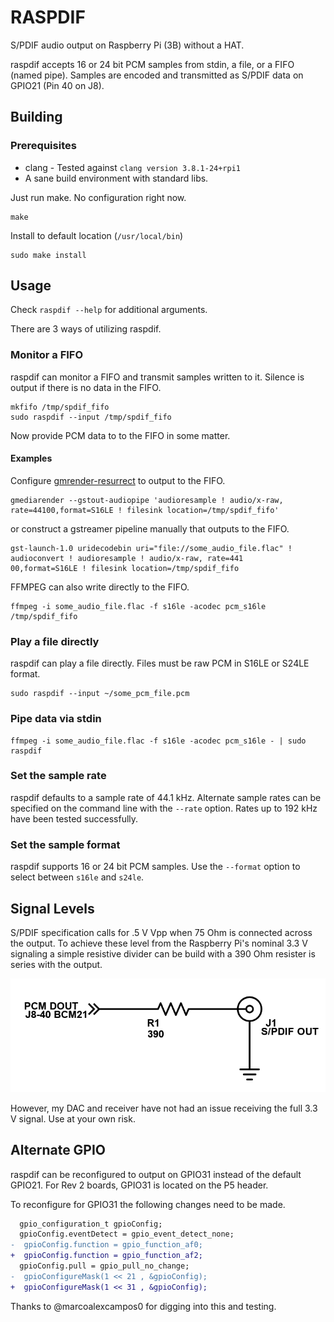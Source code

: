# RASPDIF
S/PDIF audio output on Raspberry Pi (3B) without a HAT.

raspdif accepts 16 or 24 bit PCM samples from stdin, a file, or a FIFO (named pipe). Samples are encoded and transmitted as S/PDIF data on GPIO21 (Pin 40 on J8).

## Building
### Prerequisites
* clang - Tested against `clang version 3.8.1-24+rpi1`
* A sane build environment with standard libs.

Just run make. No configuration right now.
```
make
```
Install to default location (`/usr/local/bin`)
```
sudo make install
```

## Usage
Check `raspdif --help` for additional arguments.

There are 3 ways of utilizing raspdif.
### Monitor a FIFO
raspdif can monitor a FIFO and transmit samples written to it. Silence is output if there is no data in the FIFO.

```
mkfifo /tmp/spdif_fifo
sudo raspdif --input /tmp/spdif_fifo
```

Now provide PCM data to to the FIFO in some matter.

#### Examples
Configure [gmrender-resurrect](https://github.com/hzeller/gmrender-resurrect) to output to the FIFO.
```
gmediarender --gstout-audiopipe 'audioresample ! audio/x-raw, rate=44100,format=S16LE ! filesink location=/tmp/spdif_fifo'
```

or construct a gstreamer pipeline manually that outputs to the FIFO.
```
gst-launch-1.0 uridecodebin uri="file://some_audio_file.flac" ! audioconvert ! audioresample ! audio/x-raw, rate=441
00,format=S16LE ! filesink location=/tmp/spdif_fifo
```

FFMPEG can also write directly to the FIFO.
```
ffmpeg -i some_audio_file.flac -f s16le -acodec pcm_s16le /tmp/spdif_fifo
```

### Play a file directly
raspdif can play a file directly. Files must be raw PCM in S16LE or S24LE format.
```
sudo raspdif --input ~/some_pcm_file.pcm
```

### Pipe data via stdin
```
ffmpeg -i some_audio_file.flac -f s16le -acodec pcm_s16le - | sudo raspdif
```

### Set the sample rate
raspdif defaults to a sample rate of 44.1 kHz. Alternate sample rates can be specified on the command line with the `--rate` option. Rates up to 192 kHz have been tested successfully.

### Set the sample format
raspdif supports 16 or 24 bit PCM samples. Use the `--format` option to select between `s16le` and `s24le`.

## Signal Levels
S/PDIF specification calls for .5 V Vpp when 75 Ohm is connected across the output. To achieve these level from the Raspberry Pi's nominal 3.3 V signaling a simple resistive divider can be build with a 390 Ohm resister is series with the output.

![Resistive Divider](raspdif_divider.png)

However, my DAC and receiver have not had an issue receiving the full 3.3 V signal. Use at your own risk.

## Alternate GPIO
raspdif can be reconfigured to output on GPIO31 instead of the default GPIO21. For Rev 2 boards, GPIO31 is located on the P5 header.

To reconfigure for GPIO31 the following changes need to be made.
```diff
  gpio_configuration_t gpioConfig;
  gpioConfig.eventDetect = gpio_event_detect_none;
-  gpioConfig.function = gpio_function_af0;
+  gpioConfig.function = gpio_function_af2;
  gpioConfig.pull = gpio_pull_no_change;
-  gpioConfigureMask(1 << 21 , &gpioConfig);
+  gpioConfigureMask(1 << 31 , &gpioConfig);
```

Thanks to @marcoalexcampos0 for digging into this and testing.